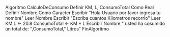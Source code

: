 Algoritmo CalculoDeConsumo
	Definir KM, L, ConsumoTotal Como Real
	Definir Nombre Como Caracter
	Escribir "Hola Usuario por favor ingresa tu nombre"
	Leer Nombre
	Escribir "Escriba cuantos Kilometros recorrio"
	Leer KM
	L <- 20.8
	ConsumoTotal <- KM * L
	Escribir Nombre " usted ha cosumido un total de: ",ConsumoTotal," Litros"
FinAlgoritmo
